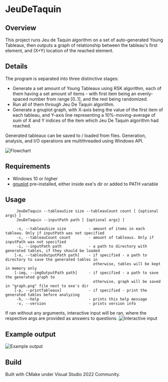 # JeuDeTaquin

## Overview
This project runs Jeu de Taquin algorithm on a set of auto-generated Young Tableaux, then outputs a graph of relationship between the tableau's first element, and (X+Y) location of the reached element.

## Details
The program is separated into three distinctive stages:
- Generate a set amount of Young Tableaux using RSK algorithm, each of them having a set amount of items - with first item being an evenly-spaced number from range [0..1], and the rest being randomized.
- Run all of them through Jeu De Taquin algorithm.
- Generate a gnuplot graph, with X-axis being the value of the first item of each tableau, and Y-axis line representing a 10%-moving-average of sum of X and Y indices of the item which Jeu De Taquin algorithm had reached.

Generated tableaux can be saved to / loaded from files.
Generation, analysis, and I/O operations are multithreaded using Windows API.

![Flowchart](https://i.imgur.com/1Dp0JML.png)

## Requirements
- Windows 10 or higher
- [gnuplot](http://www.gnuplot.info/download.html) pre-installed, either inside exe's dir or added to PATH variable

## Usage
         JeuDeTaquin --tableauSize size --tableauCount count [ {optional args} ]
         JeuDeTaquin --inputPath path [ {optional args} ]

         -s, --tableauSize size          - amount of items in each tableau. Only if inputPath was not specified
         -c, --tableauCount count        - amount of tableaus. Only if inputPath was not specified
         -i, --inputPath path            - a path to directory with generated tables, if they should be loaded
        [-o, --tablesOutputPath path]    - if specified - a path to directory to save the generated tables in
                                           otherwise, tables will be kept in memory only
        [-img, --imgOutputPath path]     - if specified - a path to save the generated graph to
                                           otherwise, graph will be saved in "graph.png" file next to exe's dir
        [-p, --printTableaux]            - if specified - print the generated tables before analyzing
         -h, --help                      - prints this help message
         -v, --version                   - prints version info

If ran without any arguments, interactive input will be ran, where the respective args are provided as answers to questions.
![Interactive input](https://i.imgur.com/tJ2yc5I.png)

## Example output
![Example output](https://i.imgur.com/xqUghzM.png)

## Build
Built with CMake under Visual Studio 2022 Community.